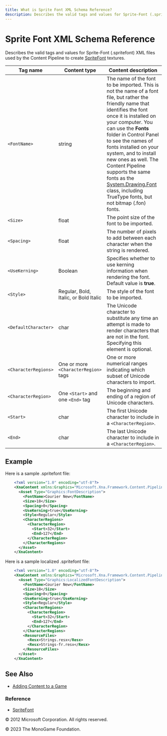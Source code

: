 ```yaml
---
title: What is Sprite Font XML Schema Reference?
description: Describes the valid tags and values for Sprite-Font (.spritefont) XML files used by the Content Pipeline to create SpriteFont textures.
---
```


# Sprite Font XML Schema Reference

Describes the valid tags and values for Sprite-Font (.spritefont) XML files used by the Content Pipeline to create [SpriteFont](xref:Microsoft.Xna.Framework.Graphics.SpriteFont) textures.

|Tag name|Content type|Content description|
|-|-|-|
|`<FontName>`|string|The name of the font to be imported. This is not the name of a font file, but rather the friendly name that identifies the font once it is installed on your computer. You can use the **Fonts** folder in Control Panel to see the names of fonts installed on your system, and to install new ones as well. The Content Pipeline supports the same fonts as the [System.Drawing.Font](http://msdn.microsoft.com/en-us/library/system.drawing.font.aspx) class, including TrueType fonts, but not bitmap (.fon) fonts.|
|`<Size>`|float|The point size of the font to be imported.|
|`<Spacing>`|float|The number of pixels to add between each character when the string is rendered.|
|`<UseKerning>`|Boolean|Specifies whether to use kerning information when rendering the font. Default value is **true**.|
|`<Style>`|Regular, Bold, Italic, or Bold Italic|The style of the font to be imported.|
|`<DefaultCharacter>`|char|The Unicode character to substitute any time an attempt is made to render characters that are not in the font. Specifying this element is optional.|
|`<CharacterRegions>`|One or more `<CharacterRegion>` tags|One or more numerical ranges indicating which subset of Unicode characters to import.|
|`<CharacterRegion>`|One `<Start>` and one `<End>` tag|The beginning and ending of a region of Unicode characters.|
|`<Start>`|char|The first Unicode character to include in a `<CharacterRegion>`.|
|`<End>`|char|The last Unicode character to include in a `<CharacterRegion>`.|

## Example

Here is a sample .spritefont file:

```xml
    <?xml version="1.0" encoding="utf-8"?>
    <XnaContent xmlns:Graphics="Microsoft.Xna.Framework.Content.Pipeline.Graphics">
      <Asset Type="Graphics:FontDescription">
        <FontName>Courier New</FontName>
        <Size>18</Size>
        <Spacing>0</Spacing>
        <UseKerning>true</UseKerning>
        <Style>Regular</Style>
        <CharacterRegions>
          <CharacterRegion>
            <Start>32</Start>
            <End>127</End>
          </CharacterRegion>
        </CharacterRegions>
      </Asset>
    </XnaContent>
```

Here is a sample localized .spritefont file:

```xml
    <?xml version="1.0" encoding="utf-8"?>
    <XnaContent xmlns:Graphics="Microsoft.Xna.Framework.Content.Pipeline.Graphics">
      <Asset Type="Graphics:LocalizedFontDescription">
        <FontName>Courier New</FontName>
        <Size>18</Size>
        <Spacing>0</Spacing>
        <UseKerning>true</UseKerning>
        <Style>Regular</Style>
        <CharacterRegions>
          <CharacterRegion>
            <Start>32</Start>
            <End>127</End>
          </CharacterRegion>
        </CharacterRegions>
        <ResourceFiles>
          <Resx>Strings.resx</Resx>
          <Resx>Strings-fr.resx</Resx>
        </ResourceFiles>
      </Asset>
    </XnaContent>
```

## See Also

- [Adding Content to a Game](../../howto/Content_Pipeline/HowTo_GameContent_Add.md)  

### Reference

- [SpriteFont](xref:Microsoft.Xna.Framework.Graphics.SpriteFont)  

© 2012 Microsoft Corporation. All rights reserved.

© 2023 The MonoGame Foundation.
